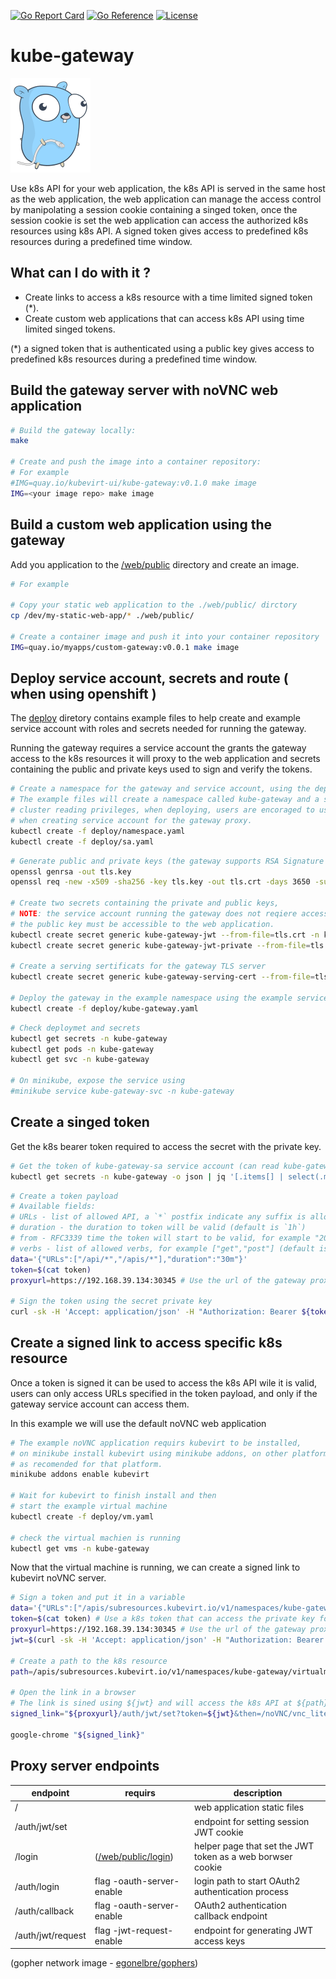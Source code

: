 
[![Go Report Card](https://goreportcard.com/badge/github.com/kubevirt-ui/kube-gateway)](https://goreportcard.com/report/github.com/kubevirt-ui/kube-gateway)
[![Go Reference](https://pkg.go.dev/badge/github.com/kubevirt-ui/kube-gateway.svg)](https://pkg.go.dev/github.com/kubevirt-ui/kube-gateway)
[![License](https://img.shields.io/badge/License-Apache%202.0-blue.svg)](https://opensource.org/licenses/Apache-2.0)
# kube-gateway

![alt gopher network](https://raw.githubusercontent.com/kubevirt-ui/kube-gateway/main/docs/network-side.png)

Use k8s API for your web application, the k8s API is served in the same host as the web application,
the web application can manage the access control by manipolating a session cookie containing a singed token,
once the session cookie is set the web application can access the authorized k8s resources using k8s API.
A signed token gives access to predefined k8s resources during a predefined time window.

## What can I do with it ?

- Create links to access a k8s resource with a time limited signed token (*).
- Create custom web applications that can access k8s API using time limited singed tokens.

(*) a signed token that is authenticated using a public key gives access to predefined k8s resources during a predefined time window.
## Build the gateway server with noVNC web application

``` bash
# Build the gateway locally:
make

# Create and push the image into a container repository:
# For example
#IMG=quay.io/kubevirt-ui/kube-gateway:v0.1.0 make image
IMG=<your image repo> make image
```

## Build a custom web application using the gateway

Add you application to the [/web/public](./web/public) directory and create an image.

``` bash
# For example

# Copy your static web application to the ./web/public/ dirctory
cp /dev/my-static-web-app/* ./web/public/

# Create a container image and push it into your container repository
IMG=quay.io/myapps/custom-gateway:v0.0.1 make image
```

## Deploy service account, secrets and route ( when using openshift )

The [deploy](/deploy) diretory contains example files to help create and example
service account with roles and secrets needed for running the gateway.

Running the gateway requires a service account the grants the gateway access to the k8s resources it
will proxy to the web application and secrets containing the public and private keys used to sign and 
verify the tokens.

``` bash
# Create a namespace for the gateway and service account, using the deploy examples
# The example files will create a namespace called kube-gateway and a service account granting
# cluster reading privileges, when deploying, users are encoraged to use minimalistic privileges
# when creating service account for the gateway proxy.
kubectl create -f deploy/namespace.yaml
kubectl create -f deploy/sa.yaml
```

``` bash
# Generate public and private keys (the gateway supports RSA Signature with SHA-256)
openssl genrsa -out tls.key
openssl req -new -x509 -sha256 -key tls.key -out tls.crt -days 3650 -subj "/C=/ST=/L=/O=/OU=/CN=/emailAddress="

# Create two secrets containing the private and public keys,
# NOTE: the service account running the gateway does not reqiere access to the private key,
# the public key must be accessible to the web application.
kubectl create secret generic kube-gateway-jwt --from-file=tls.crt -n kube-gateway
kubectl create secret generic kube-gateway-jwt-private --from-file=tls.key -n kube-gateway

# Create a serving sertificats for the gateway TLS server
kubectl create secret generic kube-gateway-serving-cert --from-file=tls.key --from-file=tls.crt -n kube-gateway

# Deploy the gateway in the example namespace using the example service account
kubectl create -f deploy/kube-gateway.yaml
```

``` bash
# Check deploymet and secrets
kubectl get secrets -n kube-gateway
kubectl get pods -n kube-gateway
kubectl get svc -n kube-gateway

# On minikube, expose the service using
#minikube service kube-gateway-svc -n kube-gateway
```

## Create a singed token

Get the k8s bearer token required to access the secret with the private key.

``` bash
# Get the token of kube-gateway-sa service account (can read kube-gateway-jwt-private secret)
kubectl get secrets -n kube-gateway -o json | jq '[.items[] | select(.metadata.name | contains("kube-gateway-sa")) | select(.type | contains("service-account-token")) | .data.token][0]' | python -m base64 -d > token
```

``` bash
# Create a token payload
# Available fields:
# URLs - list of allowed API, a `*` postfix indicate any suffix is allowed
# duration - the duration to token will be valid (default is `1h`)
# from - RFC3339 time the token will start to be valid, for example "2016-11-01T20:44:39Z" (default is now)
# verbs - list of allowed verbs, for example ["get","post"] (default is ["get"])
data='{"URLs":["/api/*","/apis/*"],"duration":"30m"}'
token=$(cat token)
proxyurl=https://192.168.39.134:30345 # Use the url of the gateway proxy

# Sign the token using the secret private key
curl -sk -H 'Accept: application/json' -H "Authorization: Bearer ${token}" -H "Content-Type: application/json" --request POST --data "${data}" "${proxyurl}/auth/jwt/request" | jq .Token
```

## Create a signed link to access specific k8s resource

Once a token is signed it can be used to access the k8s API wile it is valid, users can only access URLs specified in the token payload, and only if the 
gateway service account can access them.

In this example we will use the default noVNC web application

``` bash
# The example noVNC application requirs kubevirt to be installed,
# on minikube install kubevirt using minikube addons, on other platforms install
# as recomended for that platform.
minikube addons enable kubevirt

# Wait for kubevirt to finish install and then
# start the example virtual machine
kubectl create -f deploy/vm.yaml

# check the virtual machien is running
kubectl get vms -n kube-gateway
```

Now that the virtual machine is running, we can create a signed link to kubevirt noVNC server.

``` bash
# Sign a token and put it in a variable
data='{"URLs":["/apis/subresources.kubevirt.io/v1/namespaces/kube-gateway/virtualmachineinstances/testvm/vnc"],"duration":"1h"}'
token=$(cat token) # Use a k8s token that can access the private key for signing the JWT
proxyurl=https://192.168.39.134:30345 # Use the url of the gateway proxy
jwt=$(curl -sk -H 'Accept: application/json' -H "Authorization: Bearer ${token}" -H "Content-Type: application/json" --request POST --data "${data}" "${proxyurl}/auth/jwt/request" | jq .Token)

# Create a path to the k8s resource
path=/apis/subresources.kubevirt.io/v1/namespaces/kube-gateway/virtualmachineinstances/testvm/vnc

# Open the link in a browser
# The link is sined using ${jwt} and will access the k8s API at ${path}
signed_link="${proxyurl}/auth/jwt/set?token=${jwt}&then=/noVNC/vnc_lite.html?path=k8s${path}"

google-chrome "${signed_link}"
```

## Proxy server endpoints

| endpoint | requirs | description
|---|----|---|
| / | | web application static files |
| /auth/jwt/set | | endpoint for setting session JWT cookie |
| /login | ([/web/public/login](/web/public/login)) | helper page that set the JWT token as a web borwser cookie |
| /auth/login | flag -oauth-server-enable | login path to start OAuth2 authentication process |
| /auth/callback | flag -oauth-server-enable | OAuth2 authentication callback endpoint |
| /auth/jwt/request | flag -jwt-request-enable | endpoint for generating JWT access keys |

(gopher network image - [egonelbre/gophers](https://github.com/egonelbre/gophers))
